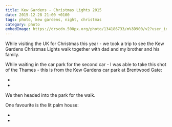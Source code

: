 ```yaml
---
title: Kew Gardens - Christmas Lights 2015
date: 2015-12-28 21:00 +0100
tags: photo, kew gardens, night, christmas
category: photo
embedImage: https://drscdn.500px.org/photo/134186733/m%3D900/v2?user_id=128348&webp=true&sig=5e7b5b60615d284db2033a0c2d792f15aac0f7bacf9d812d9e3d9464bcdcb116
---
```


While visiting the UK for Christmas this year - we took a trip to see the Kew Gardens Christmas Lights walk together with dad and my brother and his family.

While waiting in the car park for the second car - I was able to take this shot of the Thames - this is from the Kew Gardens car park at Brentwood Gate:

<embed-500px
  id="134186757"
  title="Thames by Night"
  url="https://drscdn.500px.org/photo/134186757/m%3D900/v2?user_id=128348&webp=true&sig=41b788562c80b1b23d19e8d28c3ecb8f08c211ad9dd7144721237ac2bb6d16e6">
</embed-500px>

- <link-500px id="134186757" title="Thames by Night"></link-500px>
- <link-flickr id="23682506399" title="Thames by Night"></link-flickr>

We then headed into the park for the walk.

One favourite is the lit palm house:

<embed-500px
  id="134186733"
  title="Palm House - Kew"
  url="https://drscdn.500px.org/photo/134186733/m%3D900/v2?user_id=128348&webp=true&sig=5e7b5b60615d284db2033a0c2d792f15aac0f7bacf9d812d9e3d9464bcdcb116">
</embed-500px>

- <link-500px id="134186733" title="Palm House - Kew"></link-500px>
- <link-flickr id="23457498474" title="Palm House - Kew"></link-flickr>
